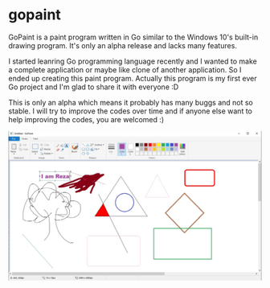 # gopaint
GoPaint is a paint program written in Go similar to the Windows 10's built-in drawing program. It's only an alpha release and lacks many features. 

I started leanring Go programming language recently and I wanted to make a complete application or maybe like clone of another application. So I ended up creating this paint program. Actually this program is my first ever Go project and I'm glad to share it with everyone :D

This is only an alpha which means it probably has many buggs and not so stable. I will try to improve the codes over time and if anyone else want to help improving the codes, you are welcomed :) 


![preview](images/preview.jpg)






